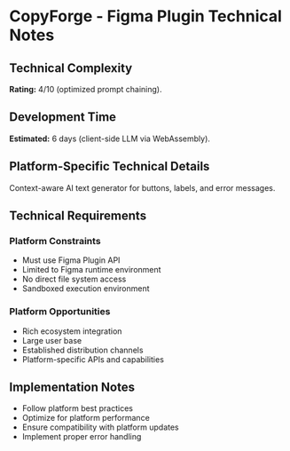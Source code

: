 # CopyForge - Figma Plugin Technical Notes

## Technical Complexity
**Rating:** 4/10 (optimized prompt chaining).

## Development Time
**Estimated:** 6 days (client-side LLM via WebAssembly).

## Platform-Specific Technical Details
Context-aware AI text generator for buttons, labels, and error messages.

## Technical Requirements

### Platform Constraints
- Must use Figma Plugin API
- Limited to Figma runtime environment
- No direct file system access
- Sandboxed execution environment

### Platform Opportunities
- Rich ecosystem integration
- Large user base
- Established distribution channels
- Platform-specific APIs and capabilities

## Implementation Notes
- Follow platform best practices
- Optimize for platform performance
- Ensure compatibility with platform updates
- Implement proper error handling
